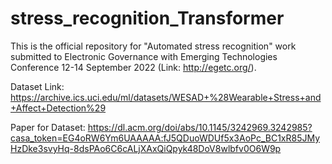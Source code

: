 # stress_recognition_Transformer

This is the official repository for "Automated stress recognition" work submitted to Electronic Governance with Emerging Technologies Conference 
12-14 September 2022 (Link: http://egetc.org/).


Dataset Link: https://archive.ics.uci.edu/ml/datasets/WESAD+%28Wearable+Stress+and+Affect+Detection%29

Paper for Dataset: https://dl.acm.org/doi/abs/10.1145/3242969.3242985?casa_token=EG4oRW6Ym6UAAAAA:fJ5QDuoWDUf5x3AoPc_BC1xR85JMyHzDke3svyHq-8dsPAo6C6cALjXAxQiQpyk48DoV8wlbfv0O6W9p

